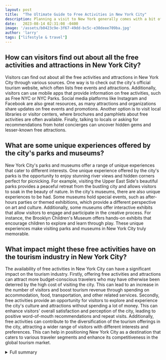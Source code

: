 ```yaml
---
layout: post
title:  "The Ultimate Guide to Free Activities in New York City"
description: Planning a visit to New York generally comes with a bit of financial stress—that is, unless you know where to look. Contrary to popular belief, the Big Apple is brimming with fun, free activities that won't cost you a thing.
date:   2023-08-14 02:31:08 -0400
image: '/assets/b0423c9e-3f67-49dd-bc5c-e30deee709ba.jpg'
author: 'larry'
tags: ["lifestyle & travel"]
---
```


## How can visitors find out about all the free activities and attractions in New York City?
Visitors can find out about all the free activities and attractions in New York City through various sources. One way is to check out the city's official tourism website, which often lists free events and attractions. Additionally, visitors can use mobile apps that provide information on free activities, such as Free NYC or NYC Parks. Social media platforms like Instagram and Facebook are also great resources, as many attractions and organizations share updates on free events and promotions. Another option is to visit local libraries or visitor centers, where brochures and pamphlets about free activities are often available. Finally, talking to locals or asking for recommendations from hotel concierges can uncover hidden gems and lesser-known free attractions.

## What are some unique experiences offered by the city's parks and museums?
New York City's parks and museums offer a range of unique experiences that cater to different interests. One unique experience offered by the city's parks is the opportunity to enjoy stunning river views and hidden corners perfect for picnicking. For example, visiting the Upper East Side's beautiful parks provides a peaceful retreat from the bustling city and allows visitors to soak in the beauty of nature. In the city's museums, there are also unique experiences to be had. Some museums hold special events, such as after-hours parties or themed exhibitions, which provide a different perspective on art and culture. Additionally, some museums offer interactive exhibits that allow visitors to engage and participate in the creative process. For instance, the Brooklyn Children's Museum offers hands-on exhibits that encourage children to explore and learn through play. These unique experiences make visiting parks and museums in New York City truly memorable.

## What impact might these free activities have on the tourism industry in New York City?
The availability of free activities in New York City can have a significant impact on the tourism industry. Firstly, offering free activities and attractions can attract more budget-conscious travelers who may have otherwise been deterred by the high cost of visiting the city. This can lead to an increase in the number of visitors and boost tourism revenue through spending on accommodation, food, transportation, and other related services. Secondly, free activities provide an opportunity for visitors to explore and experience the city's culture and attractions without spending a lot of money. This can enhance visitors' overall satisfaction and perception of the city, leading to positive word-of-mouth recommendations and repeat visits. Additionally, free activities can contribute to the diversification of the tourism offerings in the city, attracting a wider range of visitors with different interests and preferences. This can help in positioning New York City as a destination that caters to various traveler segments and enhance its competitiveness in the global tourism market.


<details>
        <summary>Full summary</summary>
<p>Planning a visit to New York generally comes with a bit of financial stress—that is, unless you know where to look. Contrary to popular belief, the Big Apple is brimming with fun, free activities that won't cost you a thing (and thus, promise to leave you with a larger budget for restaurants, bars, and cozy boutique hotel stays).</p>
<p>Here's a comprehensive guide to the best activities and attractions that won't break the bank.</p>
<ol>
<li>Visit one of the Upper East Side's beautiful parks for stunning river views and hidden corners perfect for picnicking.</li>
<li>Explore the borough of Queens for an off-the-beaten-path outdoor experience.</li>
<li>Check out the latest galleries in downtown New York for a less crowded art experience.</li>
<li>Discover a variety of free activities in New York City, catering to every type of traveler.</li>
</ol>
<p>If that's not enough to satisfy your thirst for adventure, here are some additional attractions you can explore:</p>
<p>Ride the Staten Island Ferry to enjoy breathtaking views of the city skyline.
Relax in the sand at the city's public beaches and soak up some sun.
Go bird-watching in Central Park and marvel at the diverse species that call it home.
Check out the public art at Socrates Sculpture Park and be inspired by the creativity.
Pay your respects at the 9/11 Memorial and reflect on the city's resilience.
See the mausoleums at the Green-Wood Cemetery and learn about its rich history.
Walk across the Brooklyn Bridge and take in the iconic view of the Manhattan skyline.
Take a free walking tour and explore the city's neighborhoods with a knowledgeable guide.
Let the kids loose in one of the city's inventive playgrounds and watch their imaginations soar.
Hang with farm animals at the Queens County Farm Museum and experience a taste of rural life.
See Shakespeare in the Park and enjoy a live performance of one of his famous plays.
Tour the Brooklyn Brewery and learn about the art of craft brewing.
Kayak at Brooklyn Bridge Park and paddle along the East River.
Take a tour of the New York Public Library and admire its stunning architecture.
Admire craft creations at the American Folk Art Museum and appreciate the beauty of handmade art.
Walk around the floating art installation, Little Island, and immerse yourself in a unique experience.
Learn about the city's diverse communities at the Bronx Museum of the Arts and celebrate its rich cultural heritage.
See Alexander Hamilton's Harlem estate and delve into the history of one of America's founding fathers.
Channel your inner flower child at the Brooklyn Botanic Garden and wander through its stunning blooms.
Tour the High Line, a former elevated railway turned public park, and enjoy spectacular views of the city.
Take a fun (and educational) trip to the Brooklyn Children's Museum and engage in interactive exhibits.
Step inside one of the world's most beautiful libraries, the New York Public Library, and get lost in its vast collection.
Catch a live taping of an NBC show and experience the excitement of being part of a live audience.
Watch a movie in Bryant Park and enjoy a classic film under the stars.</p>
<p>With so many free attractions and activities to choose from, there's never a dull moment in New York City. Whether you're exploring its parks and neighborhoods, immersing yourself in its art and culture, or simply enjoying the breathtaking views, the city offers something for everyone. So pack your bags, grab your wallet (or rather, leave it behind), and embark on an unforgettable adventure in the Big Apple.</p>
</details>